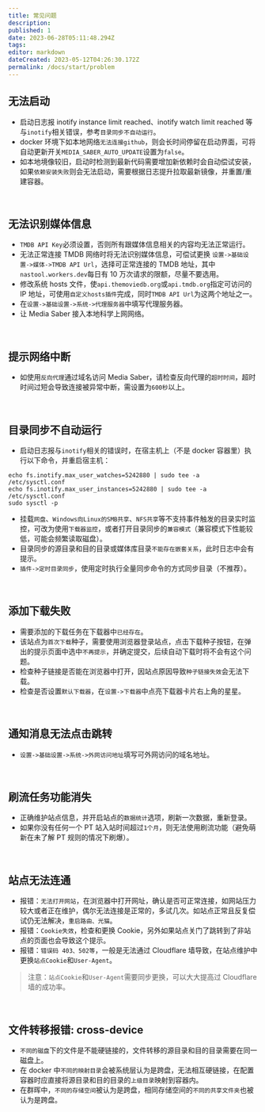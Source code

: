 ```yaml
---
title: 常见问题
description:
published: 1
date: 2023-06-28T05:11:48.294Z
tags:
editor: markdown
dateCreated: 2023-05-12T04:26:30.172Z
permalink: /docs/start/problem
---
```


## 无法启动

- 启动日志报 inotify instance limit reached、inotify watch limit reached 等与`inotify`相关错误，参考`目录同步不自动运行`。
- docker 环境下如本地网络`无法连接github`，则会长时间停留在启动界面，可将自动更新开关`MEDIA_SABER_AUTO_UPDATE`设置为`false`。
- 如本地境像较旧，启动时检测到最新代码需要增加新依赖时会自动偿试安装，如果`依赖安装失败`则会无法启动，需要根据日志提升拉取最新镜像，并重置/重建容器。

<br>

## 无法识别媒体信息

- `TMDB API Key`必须设置，否则所有跟媒体信息相关的内容均无法正常运行。
- 无法正常连接 TMDB 网络时将无法识别媒体信息，可偿试更换 `设置->基础设置->媒体->TMDB API Url`，选择可正常连接的 TMDB 地址，其中`nastool.workers.dev`每日有 10 万次请求的限额，尽量不要选用。
- 修改系统 hosts 文件，使`api.themoviedb.org`或`api.tmdb.org`指定可访问的 IP 地址，可使用`自定义hosts插件`完成，同时`TMDB API Url`为这两个地址之一。
- 在`设置->基础设置->系统->代理服务器`中填写代理服务器。
- 让 Media Saber 接入本地科学上网网络。

<br>

## 提示网络中断

- 如使用`反向代理`通过域名访问 Media Saber，请检查反向代理的`超时时间`，超时时间过短会导致连接被异常中断，需设置为`600秒`以上。

<br>

## 目录同步不自动运行

- 启动日志报与`inotify`相关的错误时，在宿主机上（不是 docker 容器里）执行以下命令，并重启宿主机：

```shell
echo fs.inotify.max_user_watches=5242880 | sudo tee -a /etc/sysctl.conf
echo fs.inotify.max_user_instances=5242880 | sudo tee -a /etc/sysctl.conf
sudo sysctl -p
```

- 挂载`网盘`、`Windows向Linux的SMB共享`、`NFS共享`等不支持事件触发的目录实时监控，可改为使用`下载器监控`，或者打开目录同步的`兼容模式`（兼容模式下性能较低，可能会频繁读取磁盘）。
- 目录同步的源目录和目的目录或媒体库目录`不能存在嵌套关系`，此时日志中会有提示。
- `插件->定时目录同步`，使用定时执行全量同步命令的方式同步目录（不推荐）。

<br>

## 添加下载失败

- 需要添加的下载任务在下载器中`已经存在`。
- 该站点为`首次下载`种子，需要使用浏览器登录站点，点击下载种子按钮，在弹出的提示页面中选中`不再提示`，并确定提交，后续自动下载时将不会有这个问题。
- 检查种子链接是否能在浏览器中打开，因站点原因导致`种子链接失效`会无法下载。
- 检查是否设置`默认下载器`，在`设置->下载器`中点亮下载器卡片右上角的星星。

<br>

## 通知消息无法点击跳转

- `设置->基础设置->系统->外网访问地址`填写可外网访问的域名地址。

<br>

## 刷流任务功能消失

- 正确维护站点信息，并开启站点的`数据统计`选项，刷新一次数据，重新登录。
- 如果你没有任何一个 PT 站入站时间超过`1个月`，则无法使用刷流功能（避免萌新在未了解 PT 规则的情况下刷爆）。

<br>

## 站点无法连通

- 报错：`无法打开网站`，在浏览器中打开网址，确认是否可正常连接，如网站压力较大或者正在维护，偶尔无法连接是正常的，多试几次。如站点正常且反复偿试仍无法解决，`重启路由、光猫`。
- 报错：`Cookie失效`，检查和更换 Cookie，另外如果站点关门了跳转到了非站点的页面也会导致这个提示。
- 报错：`错误码 403、502等`，一般是无法通过 Cloudflare 墙导致，在站点维护中更换`站点Cookie`和`User-Agent`。

> 注意：`站点Cookie`和`User-Agent`需要同步更换，可以大大提高过 Cloudflare 墙的成功率。

<br>

## 文件转移报错: cross-device

- `不同的磁盘`下的文件是不能硬链接的，文件转移的源目录和目的目录需要在同一磁盘上。
- 在 docker 中`不同的映射目录`会被系统层认为是跨盘，无法相互硬链接，在配置容器时应直接将源目录和目的目录的`上级目录`映射到容器内。
- 在群晖中，`不同的存储空间`被认为是跨盘，相同存储空间的`不同的共享文件夹`也被认为是跨盘。
